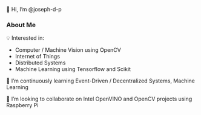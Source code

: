 👋 Hi, I’m @joseph-d-p

### About Me

💡 Interested in:
 - Computer / Machine Vision using OpenCV
 - Internet of Things
 - Distributed Systems
 - Machine Learning using Tensorflow and Scikit

🌱 I’m continuously learning Event-Driven / Decentralized Systems, Machine Learning

🤝 I’m looking to collaborate on Intel OpenVINO and OpenCV projects using Raspberry Pi


<!---
joseph-d-p/joseph-d-p is a ✨ special ✨ repository because its `README.md` (this file) appears on your GitHub profile.
You can click the Preview link to take a look at your changes.
--->
